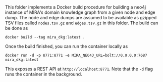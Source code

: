 This folder implements a Docker build procedure for building a neo4j instance
of MIRA's domain knowledge graph from a given node and edge dump. The node
and edge dumps are assumed to be available as gzipped TSV files called
`nodes.tsv.gz` and `edges.tsv.gz` in this folder. The build can be done as

```shell
docker build --tag mira_dkg:latest .
```

Once the build finished, you can run the container locally as

```shell
docker run -d -p 8771:8771 -e MIRA_NEO4J_URL=bolt://0.0.0.0:7687 mira_dkg:latest
```

This exposes a REST API at `http://localhost:8771`. Note that the `-d` flag
runs the container in the background.
